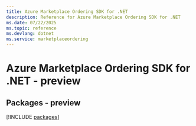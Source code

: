 ```yaml
---
title: Azure Marketplace Ordering SDK for .NET
description: Reference for Azure Marketplace Ordering SDK for .NET
ms.date: 07/22/2025
ms.topic: reference
ms.devlang: dotnet
ms.service: marketplaceordering
---
```

# Azure Marketplace Ordering SDK for .NET - preview
## Packages - preview
[!INCLUDE [packages](marketplace-ordering-index.md)]